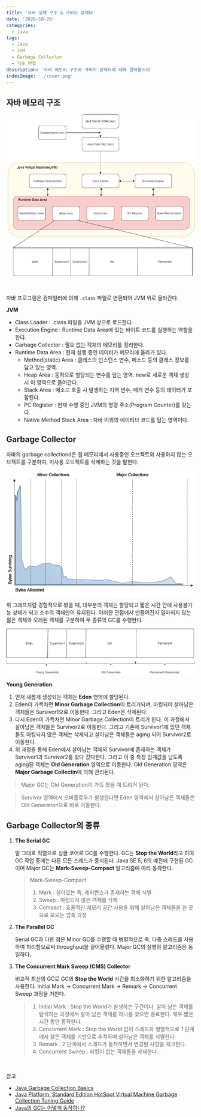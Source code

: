 ```yaml
---
title: '자바 실행 구조 & 가비지 컬렉터'
date: '2020-10-29'
categories:
  - java
tags:
  - Java
  - JVM
  - Garbage Collector
  - 기술 면접
description: '자바 메모리 구조와 가비지 컬렉터에 대해 알아봅시다'
indexImage: './cover.png'
---
```


## 자바 메모리 구조 

![JVM](./JVM.png)

<br/>

자바 프로그램은 컴파일러에 의해 ```.class``` 파일로 변환되어 JVM 위로 올라간다. 

**JVM**  

- Class Loader : .class 파일을 JVM 상으로 로드한다.  
- Execution Engine : Runtime Data Area에 있는 바이트 코드를 실행하는 역할을 한다.  
- Garbage Collector : 필요 없는 객체의 메모리를 정리한다.   
- Runtime Data Area : 현재 실행 중인 데이터가 메모리에 올라가 있다.  
	- Method(static) Area : 클래스의 인스턴스 변수, 메소드 등의 클래스 정보를 담고 있는 영역.
	- Heap Area : 동적으로 할당되는 변수를 담는 영역. new로 새로운 객체 생성 시 이 영역으로 들어간다.
	- Stack Area : 메소드 호출 시 발생하는 지역 변수, 매개 변수 등의 데이터가 포함된다.
	- PC Register : 현재 수행 중인 JVM의 명령 주소(Program Counter)를 갖는다.
	- Native Method Stack Area : 자바 이외의 네이티브 코드를 담는 영역이다.


## Garbage Collector  

자바의 garbage collectiond은 힙 메모리에서 사용중인 오브젝트와 사용하지 않는 오브젝트를 구분하여, 
미사용 오브젝트를 삭제하는 것을 말한다.  

![Object_Life_Cycle](./Object_Life_Cycle.png) 

위 그래프처럼 경험적으로 봤을 때, 대부분의 객체는 할당되고 짧은 시간 안에 사용불가능 상태가 되고 소수의 객체만이 유지된다. 
이러한 관점에서 만들어진지 얼마되지 않는 젊은 객체와 오래된 객체를 구분하여 두 종류의 GC를 수행한다. 

![Garbage_Collection](./Garbage_Collection.png)  

**Young Generation**  

1. 먼저 새롭게 생성되는 객체는 **Eden** 영역에 할당된다.
2. Eden이 가득차면 **Minor Garbage Collection**이 트리거되며, 마킹되어 살아남은 객체들은 Survivor1으로 이동한다. 그리고 Eden은 삭제된다.
3. 다시 Eden이 가득차면 Minor Garbage Collection이 트리거 된다. 이 과정에서 살아남은 객체들은 Survivor2로 이동한다. 그리고 기존에 Survivor1에 있던 객체들도 마킹되지 않은 객체는 삭제되고 살아남은 객체들은 aging 되어 Survivor2로 이동한다.
4. 위 과정을 통해 Eden에서 살아남는 객체와 Survivor에 존재하는 객체가 Survivor1과 Survivor2를 왔다 갔다한다. 그리고 이 중 특정 임계값을 넘도록 aging된 객체는 **Old Generation** 영역으로 이동한다. Old Generation 영역은 **Major Garbage Collectin**에 의해 관리된다. 

> Major GC는 Old Generation이 가득 찼을 때 트리거 된다.  

> Survivor 영역에서 오버플로우가 발생한다면 Eden 영역에서 살아남은 객체들은 Old Generation으로 바로 이동한다.



## Garbage Collector의 종류  

1. **The Serial GC**  

	말 그대로 직렬으로 싱글 코어로 GC를 수행한다. GC는 **Stop the World**라고 하여 GC 작업 중에는 다른 모든 스레드가 중지된다. 
	Java SE 5, 6의 예전에 구현된 GC이며 Major GC는 **Mark-Sweep-Compact** 알고리즘에 따라 동작한다.

	> Mark-Sweep-Compact
	> 1. Mark : 살아있는 즉, 레퍼런스가 존재하는 객체 식별
	> 2. Sweep : 마킹되지 않은 객체를 삭제
	> 3. Compact : 효율적인 메모리 공간 사용을 위해 살아남은 객체들을 한 곳으로 모으는 압축 과정

2. **The Parallel GC**

	Serial GC과 다른 점은 Minor GC를 수행할 때 병렬적으로 즉, 다중 스레드를 사용하여 처리함으로써 throughput을 끌어올렸다.
	Major GC의 실행의 알고리즘은 동일하다.

3. **The Concurrent Mark Sweep (CMS) Collector**  

	비교적 최신의 GC로 GC의 **Stop the World** 시간을 최소화하기 위한 알고리즘을 사용한다. 
	Initial Mark → Concurrent Mark → Remark → Concurrent Sweep 과정을 거친다.

	> 1. Initial Mark : Stop the World가 발생하는 구간이다. 살아 남는 객체를 탐색하는 과정에서 살아 남은 객체를 하나를 찾으면 종료한다. 매우 짧은 시간 동안 동작한다.
	> 2. Concurrent Mark : Stop the World 없이 스레드와 병렬적으로 1 단계에서 찾은 객체를 기반으로 추적하며 살아남은 객체를 식별한다.
	> 3. Remark : 2 단계에서 스레드가 동작하면서 변경된 사항을 체크한다.
	> 4. Concurrent Sweep : 마킹이 없는 객체들을 삭제한다.

<br/>

참고 
- [Java Garbage Collection Basics](https://www.oracle.com/webfolder/technetwork/tutorials/obe/java/gc01/index.html)
- [Java Platform, Standard Edition HotSpot Virtual Machine Garbage Collection Tuning Guide](https://docs.oracle.com/javase/8/docs/technotes/guides/vm/gctuning/generations.html)
- [Java의 GC는 어떻게 동작하나?](https://mirinae312.github.io/develop/2018/06/04/jvm_gc.html)